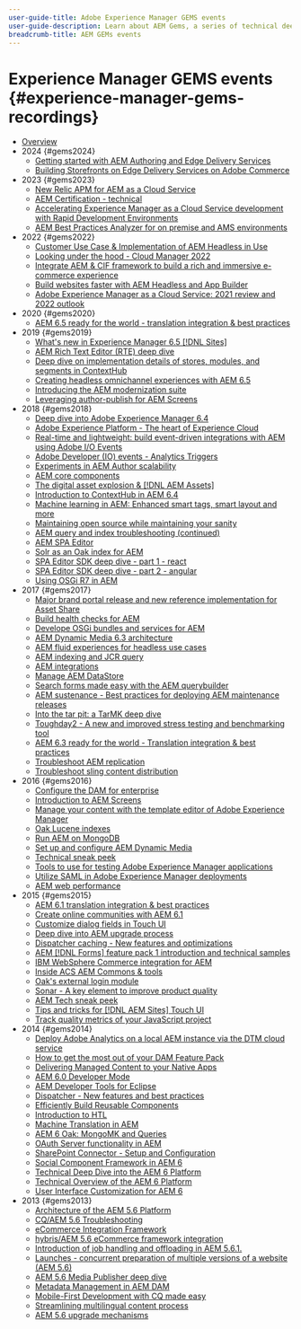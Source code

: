 ```yaml
---
user-guide-title: Adobe Experience Manager GEMS events
user-guide-description: Learn about AEM Gems, a series of technical deep dives delivered by Adobe Experience Manager experts.
breadcrumb-title: AEM GEMs events
---
```


# Experience Manager GEMS events {#experience-manager-gems-recordings}

+ [Overview](overview.md)
+ 2024 {#gems2024}
  + [Getting started with AEM Authoring and Edge Delivery Services](/experience-manager-gems/gems2024/aem-authoring-and-edge-delivery.md) 
  + [Building Storefronts on Edge Delivery Services on Adobe Commerce](/experience-manager-gems/gems2024/storefronts-on-edge-delivery-with-adobe-commerce.md)
+ 2023 {#gems2023}
  + [New Relic APM for AEM as a Cloud Service](gems2023/newrelic-apm-for-aem-cloud-service.md)
  + [AEM Certification - technical](gems2023/aem-certification-technical.md)
  + [Accelerating Experience Manager as a Cloud Service development with Rapid Development Environments](/help/experience-manager-gems/gems2023/rapid-development-environments.md)
  + [AEM Best Practices Analyzer for on premise and AMS environments](gems2023/aem-best-practices-analyzer.md)
+ 2022 {#gems2022}
  + [Customer Use Case & Implementation of AEM Headless in Use](gems2022/customer-use-case-and-implementation-of-aem-headless-in-use.md)
  + [Looking under the hood - Cloud Manager 2022](gems2022/looking-under-the-hood-cloud-manager-2022.md)
  + [Integrate AEM & CIF framework to build a rich and immersive e-commerce experience](gems2022/aem-and-cif-framework-integration.md)
  + [Build websites faster with AEM Headless and App Builder](gems2022/build-sites-faster-with-headless-and-appbuilder.md)
  + [Adobe Experience Manager as a Cloud Service: 2021 review and 2022 outlook](gems2022/aemcloudservice-2021-review-and-outlook.md)
+ 2020 {#gems2020}
  + [AEM 6.5 ready for the world - translation integration & best practices](gems2020/aem65-readyfortheworld-translationintegration-bestpractices.md)
+ 2019 {#gems2019}
  + [What's new in Experience Manager 6.5 [!DNL Sites]](gems2019/adobe-experience-manager-6-5-sites-whats-new.md)
  + [AEM Rich Text Editor (RTE) deep dive](gems2019/aem-rich-text-editor-rte-deep-dive1.md)
  + [Deep dive on implementation details of stores, modules, and segments in ContextHub](gems2019/contexthub-deep-dive.md)
  + [Creating headless omnichannel experiences with AEM 6.5](gems2019/creating-headless-omnichannel-experiences-with-aem-65.md)
  + [Introducing the AEM modernization suite](gems2019/introducing-the-aem-modernization-suite.md)
  + [Leveraging author-publish for AEM Screens](gems2019/leveraging-author-publish-for-aem-screens.md)
+ 2018 {#gems2018}
  + [Deep dive into Adobe Experience Manager 6.4](gems2018/aem-6-4-technical-sneak-peek.md)
  + [Adobe Experience Platform - The heart of Experience Cloud](gems2018/aem-acp.md)
  + [Real-time and lightweight: build event-driven integrations with AEM using Adobe I/O Events](gems2018/aem-adobe-io.md)
  + [Adobe Developer (IO) events - Analytics Triggers](gems2018/aem-analytics-triggers.md)
  + [Experiments in AEM Author scalability](gems2018/aem-author-scalability1.md)
  + [AEM core components](gems2018/aem-core-components.md)
  + [The digital asset explosion & [!DNL AEM Assets]](gems2018/aem-digital-asset-explosion.md)
  + [Introduction to ContextHub in AEM 6.4](gems2018/aem-intro-to-contexthub.md)
  + [Machine learning in AEM: Enhanced smart tags, smart layout and more](gems2018/aem-machine-learning.md)
  + [Maintaining open source while maintaining your sanity](gems2018/aem-maintaining-open-source.md)
  + [AEM query and index troubleshooting (continued)](gems2018/aem-query-and-index-troubleshooting2.md)
  + [AEM SPA Editor](gems2018/aem-spa-editor.md)
  + [Solr as an Oak index for AEM](gems2018/solr-as-an-oak-index-for-aem.md)
  + [SPA Editor SDK deep dive - part 1 - react](gems2018/spa-editor-sdk-deep-dive-react.md)
  + [SPA Editor SDK deep dive - part 2 - angular](gems2018/spa-editor-sdk-deep-dive-angular.md)
  + [Using OSGi R7 in AEM](gems2018/using-osgi-r7-in-aem.md)
+ 2017 {#gems2017}
  + [Major brand portal release and new reference implementation for Asset Share](gems2017/aem-brand-portal.md)
  + [Build health checks for AEM](gems2017/aem-building-health-checks-for-aem.md)
  + [Develope OSGi bundles and services for AEM](gems2017/aem-developing-osgi-bundles-services-for-aem.md)
  + [AEM Dynamic Media 6.3 architecture](gems2017/aem-dynamic-media-architecture.md)
  + [AEM fluid experiences for headless use cases](gems2017/aem-headless-usecases.md)
  + [AEM indexing and JCR query](gems2017/aem-indexing-jcr-query.md)
  + [AEM integrations](gems2017/aem-integrations.md)
  + [Manage AEM DataStore](gems2017/aem-managing-aem-datastore.md)
  + [Search forms made easy with the AEM querybuilder](gems2017/aem-search-forms-using-querybuilder.md)
  + [AEM sustenance - Best practices for deploying AEM maintenance releases](gems2017/aem-sustenance-best-practices-deploying-maintenance-releases.md)
  + [Into the tar pit: a TarMK deep dive](gems2017/aem-tarmk-deepdive.md)
  + [Toughday2 - A new and improved stress testing and benchmarking tool](gems2017/aem-toughday2-stress-testing-benchmarking-tool.md)
  + [AEM 6.3 ready for the world - Translation integration & best practices](gems2017/aem-translation-best-practices.md)
  + [Troubleshoot AEM replication](gems2017/aem-troubleshooting-aem-replication.md)
  + [Troubleshoot sling content distribution](gems2017/aem-troubleshooting-sling.md)
+ 2016 {#gems2016}
  + [Configure the DAM for enterprise](gems2016/aem-configuring-dam-for-enterprise.md)
  + [Introduction to AEM Screens](gems2016/aem-introduction-to-aem-screens.md)
  + [Manage your content with the template editor of Adobe Experience Manager](gems2016/aem-managing-content-with-template-editor.md)
  + [Oak Lucene indexes](gems2016/aem-oak-lucene-indexes.md)
  + [Run AEM on MongoDB](gems2016/aem-running-aem-on-mongodb.md)
  + [Set up and configure AEM Dynamic Media](gems2016/aem-setup-and-configure-aem-dynamic-media.md)
  + [Technical sneak peek](gems2016/aem-technical-sneak-peek.md)
  + [Tools to use for testing Adobe Experience Manager applications](gems2016/aem-testing-tools-for-aem-apps.md)
  + [Utilize SAML in Adobe Experience Manager deployments](gems2016/aem-utilizing-saml-in-aem-deployments.md)
  + [AEM web performance](gems2016/aem-web-performance.md)
+ 2015 {#gems2015}
  + [AEM 6.1 translation integration & best practices](gems2015/aem-6-1-translation-integration-and-best-practices.md)
  + [Create online communities with AEM 6.1](gems2015/aem-creating-online-communities-with-aem-6-1.md)
  + [Customize dialog fields in Touch UI](gems2015/aem-customizing-dialog-fields-in-touch-ui.md)
  + [Deep dive into AEM upgrade process](gems2015/aem-deep-dive-into-aem-upgrade-process.md)
  + [Dispatcher caching - New features and optimizations](gems2015/aem-dispatcher-caching-new-features-and-optimizations.md)
  + [AEM [!DNL Forms] feature pack 1 introduction and technical samples](gems2015/aem-forms-feature-pack-1-introduction-and-technical-samples.md)
  + [IBM WebSphere Commerce integration for AEM](gems2015/aem-ibm-websphere-commerce-integration-for-aem.md)
  + [Inside ACS AEM Commons & tools](gems2015/aem-inside-acs-aem-commons-and-tools.md)
  + [Oak's external login module](gems2015/aem-oak-external-login-module-authenticating-with-ldap-and-beyond.md)
  + [Sonar - A key element to improve product quality](gems2015/aem-sonar-a-key-element-to-improve-product-quality.md)
  + [AEM Tech sneak peek](gems2015/aem-tech-sneak-peek.md)
  + [Tips and tricks for [!DNL AEM Sites] Touch UI](gems2015/aem-tips-and-tricks-for-aem-sites-touch-ui.md)
  + [Track quality metrics of your JavaScript project](gems2015/aem-track-quality-metrics-of-your-javascript-project.md)
+ 2014 {#gems2014}
  + [Deploy Adobe Analytics on a local AEM instance via the DTM cloud service](gems2014/aem-adobe-analytics-dynamic-tag-management.md)
  + [How to get the most out of your DAM Feature Pack](gems2014/aem-dam-feature-pack.md)
  + [Delivering Managed Content to your Native Apps](gems2014/aem-delivering-managed-content-to-your-native-apps.md)
  + [AEM 6.0 Developer Mode](gems2014/aem-developer-mode.md)
  + [AEM Developer Tools for Eclipse](gems2014/aem-developer-tools-for-eclipse.md)
  + [Dispatcher - New features and best practices](gems2014/aem-dispatcher.md)
  + [Efficiently Build Reusable Components](gems2014/aem-efficiently-build-reusable-components.md)
  + [Introduction to HTL](gems2014/aem-introduction-to-htl.md)
  + [Machine Translation in AEM](gems2014/aem-machine-translation-in-aem.md)
  + [AEM 6 Oak: MongoMK and Queries](gems2014/aem-oak-mongomk-and-queries.md)
  + [OAuth Server functionality in AEM](gems2014/aem-oauth-server-functionality-in-aem.md)
  + [SharePoint Connector - Setup and Configuration](gems2014/aem-sharepoint-connector-setup-and-configuration.md)
  + [Social Component Framework in AEM 6](gems2014/aem-social-component-framework-in-aem-6.md)
  + [Technical Deep Dive into the AEM 6 Platform](gems2014/aem-technical-deep-dive-into-the-aem-6-platform.md)
  + [Technical Overview of the AEM 6 Platform](gems2014/aem-technical-overview-of-the-aem-6-platform.md)
  + [User Interface Customization for AEM 6](gems2014/aem-user-interface-customization-for-aem6.md)
+ 2013 {#gems2013}
  + [Architecture of the AEM 5.6 Platform](gems2013/aem-architecture-of-the-aem-5-6-platform.md)
  + [CQ/AEM 5.6 Troubleshooting](gems2013/aem-cq-aem-5-6-troubleshooting.md)
  + [eCommerce Integration Framework](gems2013/aem-ecommerce-integration-framework.md)
  + [hybris/AEM 5.6 eCommerce framework integration](gems2013/aem-hybris-ecommerce-framework-integration.md)
  + [Introduction of job handling and offloading in AEM 5.6.1.](gems2013/aem-job-handling-and-offloading.md)
  + [Launches - concurrent preparation of multiple versions of a website (AEM 5.6)](gems2013/aem-launches.md)
  + [AEM 5.6 Media Publisher deep dive](gems2013/aem-media-publisher-deep-dive.md)
  + [Metadata Management in AEM DAM](gems2013/aem-metadata-management-in-aem-dam.md)
  + [Mobile-First Development with CQ made easy](gems2013/aem-mobile-first-development-with-cq-made-easy.md)
  + [Streamlining multilingual content process](gems2013/aem-streamlining-multilingual-content-process.md)
  + [AEM 5.6 upgrade mechanisms](gems2013/aem-upgrade-mechanisms.md)

<!--
+ [Archive] {#archive}
    + [AEM 6 Oak: MongoMK and Queries](archive/aem-oak-mongomk-and-queries.md)
    + [Search forms made easy with the AEM querybuilder](archive/aem-search-forms-using-querybuilder.md)
    + [Deep Dive on implementation details of stores, modules and segments in ContextHub](archive/contexthub-deep-dive.md)
    + [AEM Web Performance](archive/aem-web-performance.md)
    + [AEM Query and Index Troubleshooting](archive/aem-query-and-index-troubleshooting.md)
    + [User Interface Customization for AEM 6](archive/aem-user-interface-customization-for-aem6.md)
    + [Technical Sneak Peek](archive/aem-technical-sneak-peek.md)
    + [Customizing Dialog Fields in Touch UI](archive/aem-customizing-dialog-fields-in-touch-ui.md)
    + [Building Health Checks for AEM](archive/aem-building-health-checks-for-aem.md)
    + [Running AEM on MongoDB](archive/aem-running-aem-on-mongodb.md)
    + [AEM 5.6 Media Publisher Deep Dive ](archive/aem-media-publisher-deep-dive.md)
    + [AEM Fluid Experiences for headless usecases](archive/aem-headless-usecases.md)
    + [The Digital Asset Explosion & AEM Assets](archive/aem-digital-asset-explosion.md)
    + [Introduction of Job Handling and Offloading in AEM 5.6.1. ](archive/aem-job-handling-and-offloading.md)
    + [Technical Overview of the AEM 6 Platform](archive/aem-technical-overview-of-the-aem-6-platform.md)
    + [Launches: concurrent preparation of multiple versions of a website (AEM 5.6) ](archive/aem-launches.md)
    + [Efficiently Build Reusable Components](archive/aem-efficiently-build-reusable-components.md)
    + [AEM Integrations - a solid foundation goes a long way](archive/aem-integrations.md)
    + [Dispatcher - New features and best practices](archive/aem-dispatcher.md)
    + [Adobe Experience Manager 6.5 Sites - What's New](archive/adobe-experience-manager-6-5-sites-whats-new.md)
    + [Oak's External Login Module - Authenticating with LDAP and Beyond](archive/aem-oak-external-login-module-authenticating-with-ldap-and-beyond.md)
    + [Troubleshooting AEM Replication](archive/aem-troubleshooting-aem-replication.md)
    + [Metadata Management in AEM DAM](archive/aem-metadata-management-in-aem-dam.md)
    + [AEM 6.5 Ready for the World - Translation Integration & Best Practices](archive/aem65-readyfortheworld-translationintegration-bestpractices.md)
    + [hybris/AEM 5.6 eCommerce framework integration](archive/aem-hybris-ecommerce-framework-integration.md)
    + [How to deploy Adobe Analytics on a local AEM instance by using the Dynamic Tag Management cloud service](archive/aem-adobe-analytics-dynamic-tag-management.md)
    + [eCommerce Integration Framework ](archive/aem-ecommerce-integration-framework.md)
    + [Real-time and lightweight: build event-driven integrations with AEM using Adobe I/O Events](archive/aem-adobe-io.md)
    + [AEM Tech Sneak Peek](archive/aem-tech-sneak-peek.md)
    + [AEM Rich Text Editor (RTE) Deep Dive](archive/aem-rich-text-editor-rte-deep-dive1.md)
    + [Deep dive into AEM upgrade process](archive/aem-deep-dive-into-aem-upgrade-process.md)
    + [AEM SPA Editor](archive/aem-spa-editor.md)
    + [MSM and Translation: Best Practices ](archive/aem-msm-and-translation-best-practices.md)
    + [AEM Indexing and JCR Query](archive/aem-indexing-jcr-query.md)
    + [IBM WebSphere Commerce Integration for AEM](archive/aem-ibm-websphere-commerce-integration-for-aem.md)
    + [Setup and Configure AEM Dynamic Media](archive/aem-setup-and-configure-aem-dynamic-media.md)
    + [Leveraging author-publish for AEM Screens](archive/leveraging-author-publish-for-aem-screens.md)
    + [Experiments in AEM Author Scalability](archive/aem-author-scalability1.md)
    + [Introduction to AEM Screens](archive/aem-introduction-to-aem-screens.md)
    + [Creating Headless Omnichannel Experiences with AEM 6.5](archive/creating-headless-omnichannel-experiences-with-aem-65.md)
    + [Developing OSGi Bundles and Services for AEM](archive/aem-developing-osgi-bundles-services-for-aem.md)
    + [Technical Deep Dive into the AEM 6 Platform](archive/aem-technical-deep-dive-into-the-aem-6-platform.md)
    + [Adobe Experience Platform - The Heart of Experience Cloud](archive/aem-acp.md)
    + [Social Component Framework in AEM 6](archive/aem-social-component-framework-in-aem-6.md)
    + [Mobile-First Development with CQ Made Easy](archive/aem-mobile-first-development-with-cq-made-easy.md)
    + [AEM Core Components](archive/aem-core-components.md)
    + [AEM SPA Editor](archive/jcr-aem-spa-editor.md)
    + [Major Brand Portal Release and new reference implementation for Asset Share](archive/aem-brand-portal.md)
    + [Utilizing SAML in Adobe Experience Manager deployments](archive/aem-utilizing-saml-in-aem-deployments.md)
    + [AEM 6.0 Developer Mode](archive/aem-developer-mode.md)
    + [AEM [!DNL Forms] Feature Pack 1 introduction and technical samples](archive/aem-forms-feature-pack-1-introduction-and-technical-samples.md)
    + [CQ/AEM 5.6 Troubleshooting](archive/aem-cq-aem-5-6-troubleshooting.md)
    + [AEM Dynamic Media 6.3 Architecture](archive/aem-dynamic-media-architecture.md)
    + [Inside ACS AEM Commons & Tools](archive/aem-inside-acs-aem-commons-and-tools.md)
    + [Creating online Communities with AEM 6.1](archive/aem-creating-online-communities-with-aem-6-1.md)
    + [OAuth Server functionality in AEM - Embrace Federation and unleash your REST APIs!](archive/aem-oauth-server-functionality-in-aem.md)
    + [Into the tar pit: a TarMK deep dive](archive/aem-tarmk-deepdive.md)
    + [Oak Lucene Indexes](archive/aem-oak-lucene-indexes.md)
    + [AEM Developer Tools for Eclipse](archive/aem-developer-tools-for-eclipse.md)
    + [Solr as an Oak index for AEM](archive/solr-as-an-oak-index-for-aem1.md)
    + [Toughday2 - A new and improved stress testing and benchmarking tool](archive/aem-toughday2-stress-testing-benchmarking-tool.md)
    + [Introduction to ContextHub in AEM 6.4](archive/aem-intro-to-contexthub.md)
    + [Configuring the DAM for Enterprise](archive/aem-configuring-dam-for-enterprise.md)
    + [Managing AEM DataStore](archive/aem-managing-aem-datastore.md)
    + [AEM Sustenance - Best Practices for deploying AEM Maintenance Releases](archive/aem-sustenance-best-practices-deploying-maintenance-releases.md)
    + [Maintaining Open Source While Maintaining Your Sanity](archive/aem-maintaining-open-source.md)
    + [SPA Editor SDK Deep Dive - Part 1 - React ](archive/spa-editor-sdk-deep-dive-react.md)
    + [Tools to use for testing Adobe Experience Manager applications](archive/aem-testing-tools-for-aem-apps.md)
    + [Machine Learning in AEM: Enhanced Smart Tags, Smart Layout and more](archive/aem-machine-learning.md)
    + [Tips and tricks for AEM Sites Touch UI](archive/aem-tips-and-tricks-for-aem-sites-touch-ui.md)
    + [Dispatcher Caching - New Features and Optimizations](archive/aem-dispatcher-caching-new-features-and-optimizations.md)
    + [How to get the most out of your DAM Feature Pack](archive/aem-dam-feature-pack.md)
    + [Troubleshooting Sling Content Distribution](archive/aem-troubleshooting-sling.md)
    + [Introduction to HTL](archive/aem-introduction-to-htl.md)
    + [Delivering Managed Content to your Native Apps](archive/aem-delivering-managed-content-to-your-native-apps.md)
    + [SharePoint Connector - Setup and Configuration](archive/aem-sharepoint-connector-setup-and-configuration.md)
    + [AEM 6.1 Translation Integration & Best Practices](archive/aem-6-1-translation-integration-and-best-practices.md)
    + [Managing your content with the template editor of Adobe Experience Manager](archive/aem-managing-content-with-template-editor.md)
    + [SPA Editor SDK Deep Dive - Part 2 - Angular](archive/spa-editor-sdk-deep-dive-angular.md)
    + [Sonar - A key element to improve product quality](archive/aem-sonar-a-key-element-to-improve-product-quality.md)
    + [AEM 6.3 Ready for the World - Translation Integration & Best Practices](archive/aem-translation-best-practices.md)
    + [AEM 5.6 upgrade mechanisms ](archive/aem-upgrade-mechanisms.md)
    + [Track quality metrics of your Javascript project](archive/aem-track-quality-metrics-of-your-javascript-project.md)
    + [Streamlining multilingual content process](archive/aem-streamlining-multilingual-content-process.md)
    + [Deep Dive into Adobe Experience Manager 6.4](archive/aem-6-4-technical-sneak-peek.md)
    + [Machine Translation in AEM](archive/aem-machine-translation-in-aem.md)
    + [Using OSGi R7 in AEM](archive/using-osgi-r7-in-aem.md)
    + [Architecture of the AEM 5.6 Platform](archive/aem-architecture-of-the-aem-5-6-platform.md)
    + [Adobe I/O Events - Analytics Triggers](archive/aem-analytics-triggers.md)
    + [Introducing the AEM Modernization Suite](archive/introducing-the-aem-modernization-suite.md)
    + [AEM Query and Index Troubleshooting](archive/aem-query-and-index-troubleshooting2.md)
-->
